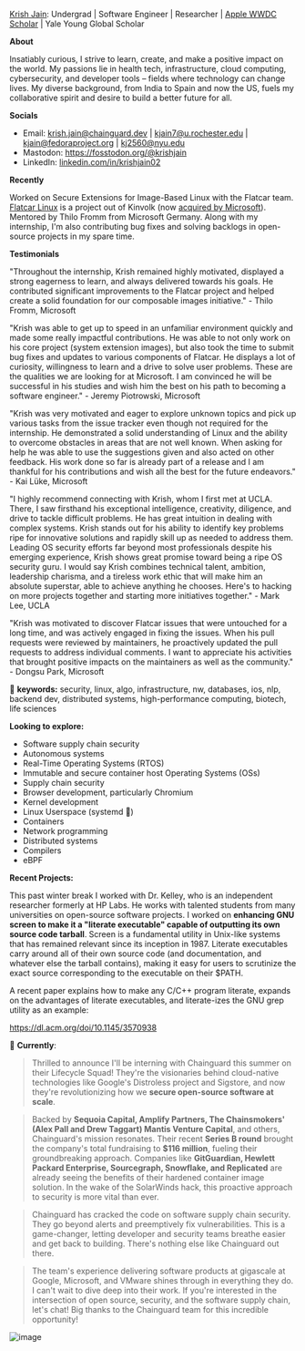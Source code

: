 [Krish Jain](https://www.linkedin.com/in/krishjain02/): Undergrad | Software Engineer | Researcher | [Apple WWDC Scholar](https://www.macworld.com/article/1457999/swift-student-challenge-apple.html) | Yale Young Global Scholar

**About**

Insatiably curious, I strive to learn, create, and make a positive impact on the world. My passions lie in health tech, infrastructure, cloud computing, cybersecurity, and developer tools – fields where technology can change lives. My diverse background, from India to Spain and now the US, fuels my collaborative spirit and desire to build a better future for all.

**Socials**

- Email: krish.jain@chainguard.dev | kjain7@u.rochester.edu | kjain@fedoraproject.org | kj2560@nyu.edu 
- Mastodon: https://fosstodon.org/@krishjain
- LinkedIn: [linkedin.com/in/krishjain02](https://www.linkedin.com/in/krishjain02/)

**Recently** 

Worked on Secure Extensions for Image-Based Linux with the Flatcar team. [Flatcar Linux](https://www.flatcar.org/) is a project out of Kinvolk (now [acquired by Microsoft](https://azure.microsoft.com/en-us/blog/microsoft-acquires-kinvolk-to-accelerate-containeroptimized-innovation/)). Mentored by Thilo Fromm from Microsoft Germany. Along with my internship, I'm also contributing bug fixes and solving backlogs in open-source projects in my spare time.

**Testimonials**

"Throughout the internship, Krish remained highly motivated, displayed a strong eagerness to learn, and always delivered towards his goals. He contributed significant improvements to the Flatcar project and helped create a solid foundation for our composable images initiative." - Thilo Fromm, Microsoft 

"Krish was able to get up to speed in an unfamiliar environment quickly and made some really impactful contributions. He was able to not only work on his core project (system extension images), but also took the time to submit bug fixes and updates to various components of Flatcar. He displays a lot of curiosity, willingness to learn and a drive to solve user problems. These are the qualities we are looking for at Microsoft. I am convinced he will be successful in his studies and wish him the best on his path to becoming a software engineer." - Jeremy Piotrowski, Microsoft

"Krish was very motivated and eager to explore unknown topics and pick up various tasks from the issue tracker even though not required for the internship. He demonstrated a solid understanding of Linux and the ability to overcome obstacles in areas that are not well known. When asking for help he was able to use the suggestions given and also acted on other feedback. His work done so far is already part of a release and I am thankful for his contributions and wish all the best for the future endeavors." - Kai Lüke, Microsoft 

"I highly recommend connecting with Krish, whom I first met at UCLA. There, I saw firsthand his exceptional intelligence, creativity, diligence, and drive to tackle difficult problems. He has great intuition in dealing with complex systems. Krish stands out for his ability to identify key problems ripe for innovative solutions and rapidly skill up as needed to address them. Leading OS security efforts far beyond most professionals despite his emerging experience, Krish shows great promise toward being a ripe OS security guru. I would say Krish combines technical talent, ambition, leadership charisma, and a tireless work ethic that will make him an absolute superstar, able to achieve anything he chooses. Here's to hacking on more projects together and starting more initiatives together." - Mark Lee, UCLA

"Krish was motivated to discover Flatcar issues that were untouched for a long time, and was actively engaged in fixing the issues. When his pull requests were reviewed by maintainers, he proactively updated the pull requests to address individual comments. I want to appreciate his activities that brought positive impacts on the maintainers as well as the community." - Dongsu Park, Microsoft

🔑 **keywords:** security, linux, algo, infrastructure, nw, databases, ios, nlp, backend dev, distributed systems, high-performance computing, biotech, life sciences

**Looking to explore:**

- Software supply chain security
- Autonomous systems
- Real-Time Operating Systems (RTOS)
- Immutable and secure container host Operating Systems (OSs)
- Supply chain security
- Browser development, particularly Chromium
- Kernel development
- Linux Userspace (systemd 👀)
- Containers
- Network programming
- Distributed systems
- Compilers
- eBPF

**Recent Projects:**

This past winter break I worked with Dr. Kelley, who is an independent researcher formerly at HP Labs. He works with talented students from many universities on open-source software projects. I worked on **enhancing GNU screen to make it a "literate executable" capable of outputting its own source code tarball**. Screen is a fundamental utility in Unix-like systems that has remained relevant since its inception in 1987. Literate executables carry around all of their own source code (and documentation, and whatever else the tarball contains), making it easy for users to scrutinize the exact source corresponding to the executable on their $PATH.

A recent paper explains how to make any C/C++ program literate, expands on the advantages of literate executables, and literate-izes the GNU grep utility as an example:

https://dl.acm.org/doi/10.1145/3570938

🎉 **Currently**: 

> Thrilled to announce I'll be interning with Chainguard this summer on their Lifecycle Squad! They're the visionaries behind cloud-native technologies like Google's Distroless project and Sigstore, and now they're revolutionizing how we **secure open-source software at scale**.

> Backed by **Sequoia Capital, Amplify Partners, The Chainsmokers' (Alex Pall and Drew Taggart) Mantis Venture Capital**, and others, Chainguard's mission resonates. Their recent **Series B round** brought the company's total fundraising to **$116 million**, fueling their groundbreaking approach. Companies like **GitGuardian, Hewlett Packard Enterprise, Sourcegraph, Snowflake, and Replicated** are already seeing the benefits of their hardened container image solution. In the wake of the SolarWinds hack, this proactive approach to security is more vital than ever.

> Chainguard has cracked the code on software supply chain security. They go beyond alerts and preemptively fix vulnerabilities. This is a game-changer, letting developer and security teams breathe easier and get back to building. There's nothing else like Chainguard out there.

> The team's experience delivering software products at gigascale at Google, Microsoft, and VMware shines through in everything they do. I can't wait to dive deep into their work. If you're interested in the intersection of open source, security, and the software supply chain, let's chat! Big thanks to the Chainguard team for this incredible opportunity!




![image](https://github.com/krishjainx/krishjainx/assets/75043245/bfaf88d4-80d9-4a5f-b365-a4f52cec5729)





